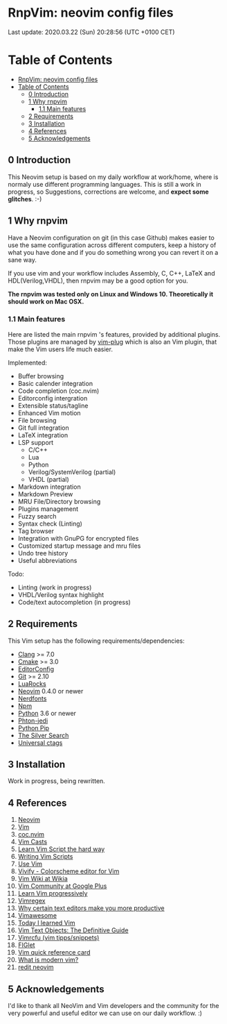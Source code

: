 # RnpVim: neovim config files

Last update: 2020.03.22 (Sun) 20:28:56 (UTC +0100 CET)

# Table of Contents

- [RnpVim: neovim config files](#rnpvim-neovim-config-files)
- [Table of Contents](#table-of-contents)
    - [0 Introduction](#0-introduction)
    - [1 Why rnpvim](#1-why-rnpvim)
        - [1.1 Main features](#11-main-features)
    - [2 Requirements](#2-requirements)
    - [3 Installation](#3-installation)
    - [4 References](#4-references)
    - [5 Acknowledgements](#5-acknowledgements)

## 0 Introduction

This Neovim setup is based on my daily workflow at work/home, where is normaly use
different programming languages. This is still a work in progress, so
Suggestions, corrections are welcome, and **expect some glitches**. :-)


## 1 Why rnpvim

Have a Neovim configuration on git (in this case Github) makes easier to use the same
configuration across different computers, keep a history of what you have done and
if you do something wrong you can revert it on a sane way.

If you use vim and your workflow includes Assembly, C, C++, LaTeX and HDL(Verilog,VHDL),
then rnpvim may be a good option for you.


**The rnpvim was tested only on Linux and Windows 10. Theoretically it should work on Mac OSX.**


### 1.1 Main features

Here are listed the main rnpvim 's features, provided by additional plugins. Those
plugins are managed by [vim-plug](https://github.com/junegunn/vim-plug)
which is also an Vim plugin, that make the Vim users life much easier.

Implemented:

- Buffer browsing
- Basic calender integration
- Code completion (coc.nvim)
- Editorconfig intergration
- Extensible status/tagline
- Enhanced Vim motion
- File browsing
- Git full integration
- LaTeX integration
- LSP support
    - C/C++
    - Lua
    - Python
    - Verilog/SystemVerilog (partial)
    - VHDL (partial)
- Markdown integration
- Markdown Preview
- MRU File/Directory browsing
- Plugins management
- Fuzzy search
- Syntax check (Linting)
- Tag browser
- Integration with GnuPG for encrypted files
- Customized startup message and mru files
- Undo tree history
- Useful abbreviations

Todo:

- Linting (work in progress)
- VHDL/Verilog syntax highlight
- Code/text autocompletion (in progress)


## 2 Requirements

This Vim setup has the following requirements/dependencies:

- [Clang](http://clang.llvm.org/) >= 7.0
- [Cmake](http://www.cmake.org/) >= 3.0
- [EditorConfig](http://editorconfig.org/)
- [Git](http://www.git-scm.com/) >= 2.10
- [LuaRocks](https://luarocks.org/)
- [Neovim](http://www.vim.org) 0.4.0 or newer
- [Nerdfonts](https://www.nerdfonts.com/)
- [Npm](https://www.npmjs.com/)
- [Python](http://www.python.org) 3.6 or newer
- [Phton-jedi](https://jedi.readthedocs.io/en/latest/)
- [Python Pip](https://pypi.org/project/pip/)
- [The Silver Search](http://geoff.greer.fm/ag/)
- [Universal ctags](https://github.com/universal-ctags/ctags)


## 3 Installation

Work in progress, being rewritten.


## 4 References

1. [Neovim](http://neovim.io)
2. [Vim](http://www.vim.org)
3. [coc.nvim](https://github.com/neoclide/coc.nvim)
4. [Vim Casts](http://vimcasts.org/)
5. [Learn Vim Script the hard way](http://learnvimscriptthehardway.stevelosh.com/)
6. [Writing Vim Scripts](http://stevelosh.com/blog/2011/09/writing-vim-plugins/)
7. [Use Vim](http://usevim.com)
8. [Vivify - Colorscheme editor for Vim](http://bytefluent.com/vivify/)
9. [Vim Wiki at Wikia](http://vim.wikia.com/wiki/Vim_Tips_Wiki)
10. [Vim Community at Google Plus](https://plus.google.com/u/0/communities/105049811056605918816)
11. [Learn Vim progressively](http://yannesposito.com/Scratch/en/blog/Learn-Vim-Progressively)
12. [Vimregex](http://vimregex.com/)
13. [Why certain text editors make you more productive](http://www.terminally-incoherent.com/blog/2012/04/04/why-certain-text-editors-make-you-more-productive/)
14. [Vimawesome](http://vimawesome.com/)
15. [Today I learned Vim](http://tilvim.com/)
16. [Vim Text Objects: The Definitive Guide](http://blog.carbonfive.com/2011/10/17/vim-text-objects-the-definitive-guide/)
17. [Vimrcfu (vim tipps/snippets)](http://vimrcfu.com/)
18. [FIGlet](http://www.figlet.org/)
19. [Vim quick reference card](http://tnerual.eriogerg.free.fr/vimqrc.html)
20. [What is modern vim?](https://medium.com/usevim/what-is-modern-vim-2591f6b1ec04)
21. [redit neovim](https://www.reddit.com/r/neovim/)


## 5 Acknowledgements

I'd like to thank all NeoVim and Vim developers and the community for the very powerful
and useful editor we can use on our daily workflow. :)



